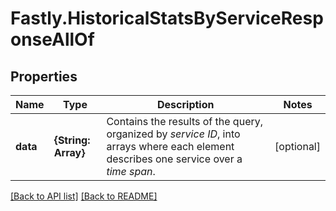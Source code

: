 # Fastly.HistoricalStatsByServiceResponseAllOf

## Properties

Name | Type | Description | Notes
------------ | ------------- | ------------- | -------------
**data** | **{String: Array}** | Contains the results of the query, organized by *service ID*, into arrays where each element describes one service over a *time span*. | [optional] 


[[Back to API list]](../../README.md#endpoints) [[Back to README]](../../README.md)
